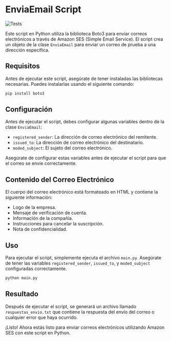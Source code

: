 # EnviaEmail Script
![Tests](https://github.com/albertoprieto/Envio_Email_Verificacion/actions/workflows/python-app.yml/badge.svg)

Este script en Python utiliza la biblioteca Boto3 para enviar correos electrónicos a través de Amazon SES (Simple Email Service). El script crea un objeto de la clase `EnviaEmail` para enviar un correo de prueba a una dirección específica.

## Requisitos

Antes de ejecutar este script, asegúrate de tener instaladas las bibliotecas necesarias. Puedes instalarlas usando el siguiente comando:

```bash
pip install boto3
```

## Configuración

Antes de ejecutar el script, debes configurar algunas variables dentro de la clase `EnviaEmail`:

- `registered_sender`: La dirección de correo electrónico del remitente.
- `issued_to`: La dirección de correo electrónico del destinatario.
- `moded_subject`: El sujeto del correo electrónico.

Asegúrate de configurar estas variables antes de ejecutar el script para que el correo se envíe correctamente.

## Contenido del Correo Electrónico

El cuerpo del correo electrónico está formateado en HTML y contiene la siguiente información:

- Logo de la empresa.
- Mensaje de verificación de cuenta.
- Información de la compañía.
- Instrucciones para cancelar la suscripción.
- Nota de confidencialidad.

## Uso

Para ejecutar el script, simplemente ejecuta el archivo `main.py`. Asegúrate de tener las variables `registered_sender`, `issued_to`, y `moded_subject` configuradas correctamente.
```bash
python main.py
```

## Resultado

Después de ejecutar el script, se generará un archivo llamado `respuestas_envio.txt` que contiene la respuesta del envío del correo o cualquier error que haya ocurrido.

¡Listo! Ahora estás listo para enviar correos electrónicos utilizando Amazon SES con este script en Python.
